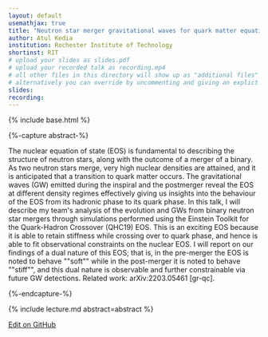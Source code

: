 ```yaml
---
layout: default
usemathjax: true
title: "Neutron star merger gravitational waves for quark matter equation of state"
author: Atul Kedia
institution: Rochester Institute of Technology
shortinst: RIT
# upload your slides as slides.pdf
# upload your recorded talk as recording.mp4
# all other files in this directory will show up as "additional files"
# alternatively you can override by uncommenting and giving an explict URL:
slides: 
recording: 
---
```

{% include base.html %}

{%-capture abstract-%}

The nuclear equation of state (EOS) is fundamental to describing the structure of neutron stars, along with the outcome of a merger of a binary. As two neutron stars merge, very high nuclear densities are attained, and it is anticipated that a transition to quark matter occurs. The gravitational waves (GW) emitted during the inspiral and the postmerger reveal the EOS at different density regimes effectively giving us insights into the behaviour of the EOS from its hadronic phase to its quark phase. In this talk, I will describe my team's analysis of the evolution and GWs from binary neutron star mergers through simulations performed using the Einstein Toolkit for the Quark-Hadron Crossover (QHC19) EOS. This is an exciting EOS because it is able to retain stiffness while crossing over to quark phase, and hence is able to fit observational constraints on the nuclear EOS. I will report on our findings of a dual nature of this EOS; that is, in the pre-merger the EOS is noted to behave ""soft"" while in the post-merger it is noted to behave ""stiff"", and this dual nature is observable and further constrainable via future GW detections. Related work: arXiv:2203.05461 [gr-qc].

{%-endcapture-%}

<div class="col-xs-12" markdown="1">
{% include lecture.md abstract=abstract %}

[Edit on GitHub](https://github.com/EinsteinToolkit/et2021uiuc/edit/master/{{page.path}})
</div>
